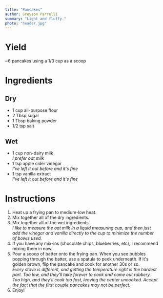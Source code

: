 ```yaml
---
title: "Pancakes"
author: Greyson Parrelli
summary: "Light and fluffy."
photo: "header.jpg"
---
```


# Yield
~6 pancakes using a 1/3 cup as a scoop

# Ingredients 

## Dry
- 1 cup all-purpose flour
- 2 Tbsp sugar
- 1 Tbsp baking powder
- 1/2 tsp salt

## Wet
- 1 cup non-dairy milk  
  _I prefer oat  milk_
- 1 tsp apple cider vinegar  
  _I've left it out before and it's fine_
- 1 tsp vanilla extract  
  _I've left it out before and it's fine_

# Instructions

1. Heat up a frying pan to medium-low heat.  
1. Mix together all of the dry ingredients.
1. Mix together all of the wet ingredients.  
    _I like to measure the oat milk in a liquid measuring cup, and then just add the vinegar and vanilla directly to the cup to minimize the number of bowls used._
1. If you have any mix-ins (chocolate chips, blueberries, etc), I recommend mixing them in now.
1. Pour a scoop of batter onto the frying pan. When you see bubbles popping through the batter, use a spatula to peek underneath. If it's golden brown, flip the pancake and cook for another 30s or so.  
    _Every stove is different, and getting the temperature right is the hardest part. Too low, and they'll take forever to cook and come out rubbery. Too high, and they'll cook too fast, leaving the center uncooked. Accept the fact that the first couple pancakes may not be perfect._
1. Enjoy!